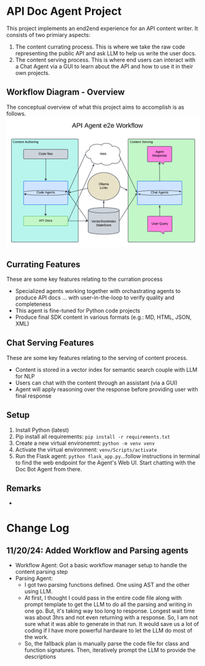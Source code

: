 # API Doc Agent Project
This project implements an end2end experience for an API content writer. It consists of two primiary aspects:
1. The content currating process. This is where we take the raw code representing the public API and ask LLM to help us write the user docs.
2. The content serving process. This is where end users can interact with a Chat Agent via a GUI to learn about the API and how to use it in their own projects.

## Workflow Diagram - Overview
The conceptual overview of what this project aims to accomplish is as follows.
![Overview diagram](utils/assets/e2e%20Doc%20Agent%20workflow.png)

## Currating Features
These are some key features relating to the curration process
* Specialized agents working together with orchastrating agents to produce API docs ... with user-in-the-loop to verify quality and completeness
* This agent is fine-tuned for Python code projects
* Produce final SDK content in various formats (e.g.: MD, HTML, JSON, XML)

## Chat Serving Features
These are some key features relating to the serving of content process.
* Content is stored in a vector index for semantic search couple with LLM for NLP
* Users can chat with the content through an assistant (via a GUI)
* Agent will apply reasoning over the response before providing user with final response


## Setup
1. Install Python (latest)
1. Pip install all requirements: `pip install -r requirements.txt`
1. Create a new virtual environemnt: `python -m venv venv`
1. Activate the virtual environment: `venv/Scripts/activate`
1. Run the Flask agent: `python flask_app.py`...follow instructions in terminal to find the web endpoint for the Agent's Web UI. Start chatting with the Doc Bot Agent from there.

## Remarks
* 


# Change Log

## 11/20/24: Added Workflow and Parsing agents
* Workflow Agent: Got a basic workflow manager setup to handle the content parsing step
* Parsing Agent:  
  * I got two parsing functions defined. One using AST and the other using LLM.
  * At first, I thought I could pass in the entire code file along with prompt template to get the LLM to do all the parsing and writing in one go. But, it's taking way too long to response. Longest wait time was about 3hrs and not even returning with a response. So, I am not sure what it was able to generate in that run. It would save us a lot of coding if I have more powerful hardware to let the LLM do most of the work.
  * So, the fallback plan is manually parse the code file for class and function signatures. Then, iteratively prompt the LLM to provide the descriptions
